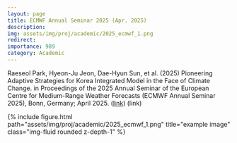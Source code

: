 ```yaml
---
layout: page
title: ECMWF Annual Seminar 2025 (Apr. 2025) 
description: 
img: assets/img/proj/academic/2025_ecmwf_1.png
redirect: 
importance: 989
category: Academic
---
```

Raeseol Park, Hyeon-Ju Jeon, Dae-Hyun Sun, et al. (2025) Pioneering Adaptive Strategies for Korea Integrated Model in the Face of Climate Change. in Proceedings of the 2025 Annual Seminar of the European Centre for Medium-Range Weather Forecasts (ECMWF Annual Seminar 2025), Bonn, Germany; April 2025.
([link](https://events.ecmwf.int/event/418/posters))
(link)


<div class="row">
    <div class="col-sm mt-3 mt-md-0">
        {% include figure.html path="assets/img/proj/academic/2025_ecmwf_1.png" title="example image" class="img-fluid rounded z-depth-1" %}
    </div>
</div>
<div class="caption">
    
</div>



